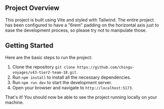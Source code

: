 ## Project Overview

This project is built using Vite and styled with Tailwind. The entire project has been configured to have a "6rem" padding on the horizontal axis just to ease the development process, so please try not to manipulate those.


## Getting Started

Here are the basic steps to run the project:

1. Clone the repository `git clone https://github.com/chingu-voyages/v43-tier2-team-18.git`.
2. Run `npm install` to install all the necessary dependencies.
3. Run `npm run dev` to start the development server.
4. Open your browser and navigate to `http://localhost:5173`.

That's it! You should now be able to see the project running locally on your machine.



